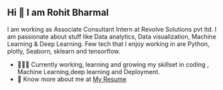 ## Hi 👋 I am Rohit Bharmal
I am working as Associate Consultant Intern at Revolve Solutions pvt ltd.
 I am passionate about stuff like Data analytics, Data visualization, Machine Learning & Deep Learning. 
Few tech that I enjoy working in are Python, plotly, Seaborn, sklearn and tensorflow.

- 👨🏽‍💻 Currently working, learning and growing my skillset in coding , Machine Learning,deep learning and Deployment.
- 👨 Know more about me at [My Resume](https://drive.google.com/file/d/1Hv6ucQR4cxI-qlMt-yUk1Aiaatt3SUO_/view?usp=sharing) 
